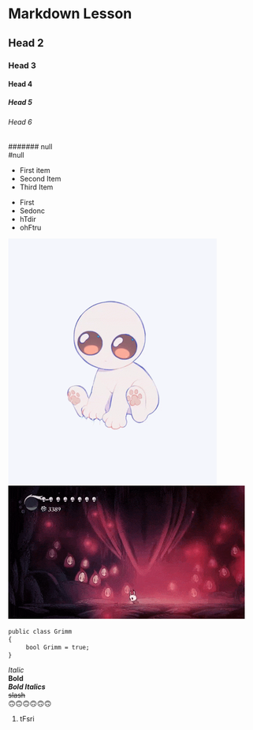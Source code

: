 ﻿# Markdown Lesson
## Head 2
### Head 3
#### Head 4
##### Head 5
###### Head 6
####### null \
#null

- First item
- Second Item
- Third Item


* First 
* Sedonc
* hTdir
* ohFtru

![Yippee](./Image/Yippee.gif)
![Grimm](./Image/Divedash.gif)

```
public class Grimm
{
     bool Grimm = true;
}
```
*Italic*\
**Bold**\
***Bold Italics***\
~~slash~~\
🙃🙃🙃🙃🙃🙃

<ol>
    <li> tFsri </li>
</ol>